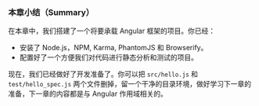 ### 本章小结（Summary）

在本章中，我们搭建了一个将要承载 Angular 框架的项目。你已经：

- 安装了 Node.js，NPM, Karma, PhantomJS 和 Browserify。
- 配置好了一个方便我们对代码进行静态分析和测试的项目。

现在，我们已经做好了开发准备了。你可以把 `src/hello.js` 和 `test/hello_spec.js` 两个文件删掉，留一个干净的目录环境，做好学习下一章的准备，下一章的内容都是与 Angular 作用域相关的。